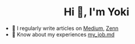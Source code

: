 <h1 align="center">Hi 👋, I'm Yoki</h1>

- 📝 I regularly write articles on [Medium](https://yyokii.medium.com/), [Zenn](https://zenn.dev/yyokii)
- 📄 Know about my experiences [my_job.md](https://github.com/yyokii/MyDoc/blob/main/Job/my_job.md)
